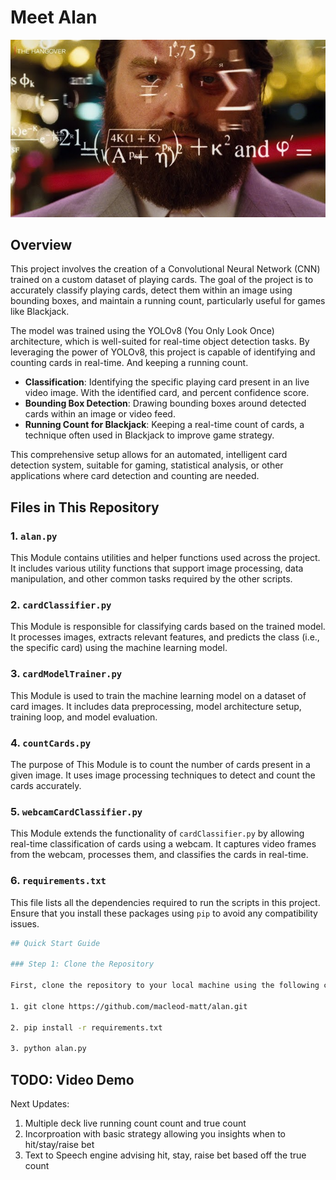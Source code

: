 
# Meet Alan
![Cover Photo](media/alanImage.jpg)

## Overview

This project involves the creation of a Convolutional Neural Network (CNN) trained on a custom dataset of playing cards. The goal of the project is to accurately classify playing cards, detect them within an image using bounding boxes, and maintain a running count, particularly useful for games like Blackjack.

The model was trained using the YOLOv8 (You Only Look Once) architecture, which is well-suited for real-time object detection tasks. By leveraging the power of YOLOv8, this project is capable of identifying and counting cards in real-time. And keeping a running count.


- **Classification**: Identifying the specific playing card present in an live video image. With the identified card, and percent confidence score.
- **Bounding Box Detection**: Drawing bounding boxes around detected cards within an image or video feed.
- **Running Count for Blackjack**: Keeping a real-time count of cards, a technique often used in Blackjack to improve game strategy.

This comprehensive setup allows for an automated, intelligent card detection system, suitable for gaming, statistical analysis, or other applications where card detection and counting are needed.

## Files in This Repository

### 1. `alan.py`
This Module  contains utilities and helper functions used across the project. It includes various utility functions that support image processing, data manipulation, and other common tasks required by the other scripts.

### 2. `cardClassifier.py`
This Module  is responsible for classifying cards based on the trained model. It processes images, extracts relevant features, and predicts the class (i.e., the specific card) using the machine learning model.

### 3. `cardModelTrainer.py`
This Module  is used to train the machine learning model on a dataset of card images. It includes data preprocessing, model architecture setup, training loop, and model evaluation.

### 4. `countCards.py`
The purpose of This Module  is to count the number of cards present in a given image. It uses image processing techniques to detect and count the cards accurately.

### 5. `webcamCardClassifier.py`
This Module  extends the functionality of `cardClassifier.py` by allowing real-time classification of cards using a webcam. It captures video frames from the webcam, processes them, and classifies the cards in real-time.

### 6. `requirements.txt`
This file lists all the dependencies required to run the scripts in this project. Ensure that you install these packages using `pip` to avoid any compatibility issues.
```bash
## Quick Start Guide

### Step 1: Clone the Repository

First, clone the repository to your local machine using the following command:

1. git clone https://github.com/macleod-matt/alan.git

2. pip install -r requirements.txt

3. python alan.py

```

## TODO: Video Demo 

Next Updates: 
1. Multiple deck live running count count and true count
2. Incorproation with basic strategy allowing you insights when to hit/stay/raise bet 
3. Text to Speech engine advising hit, stay, raise bet based off the true count
